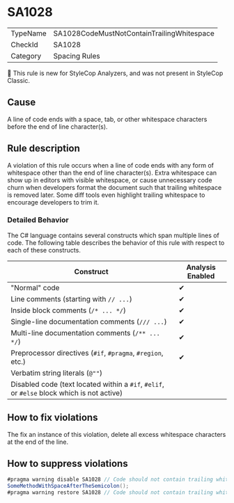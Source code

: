 ﻿# SA1028

<table>
<tr>
  <td>TypeName</td>
  <td>SA1028CodeMustNotContainTrailingWhitespace</td>
</tr>
<tr>
  <td>CheckId</td>
  <td>SA1028</td>
</tr>
<tr>
  <td>Category</td>
  <td>Spacing Rules</td>
</tr>
</table>

:memo: This rule is new for StyleCop Analyzers, and was not present in StyleCop Classic.

## Cause

A line of code ends with a space, tab, or other whitespace characters before the end of line character(s).

## Rule description

A violation of this rule occurs when a line of code ends with any form of whitespace other than the end of line character(s). Extra whitespace can show up in editors with visible whitespace, or cause unnecessary code churn when developers format the document such that trailing whitespace is removed later. Some diff tools even highlight trailing whitespace to encourage developers to trim it.

### Detailed Behavior

The C# language contains several constructs which span multiple lines of code. The following table describes the behavior of this rule with respect to each of these constructs.

| Construct                                                                                  | Analysis Enabled |
| ------------------------------------------------------------------------------------------ | ---------------- |
| "Normal" code                                                                              | ✔                |
| Line comments (starting with `// ...`)                                                     | ✔                |
| Inside block comments (`/* ... */`)                                                        | ✔                |
| Single-line documentation comments (`/// ...`)                                             | ✔                |
| Multi-line documentation comments (`/** ... */`)                                           | ✔                |
| Preprocessor directives (`#if`, `#pragma`, `#region`, etc.)                                | ✔                |
| Verbatim string literals (`@""`)                                                           |                  |
| Disabled code (text located within a `#if`, `#elif`, or `#else` block which is not active) |                  |

## How to fix violations

The fix an instance of this violation, delete all excess whitespace characters at the end of the line.

## How to suppress violations

```csharp
#pragma warning disable SA1028 // Code should not contain trailing whitespace
SomeMethodWithSpaceAfterTheSemicolon();
#pragma warning restore SA1028 // Code should not contain trailing whitespace
```
